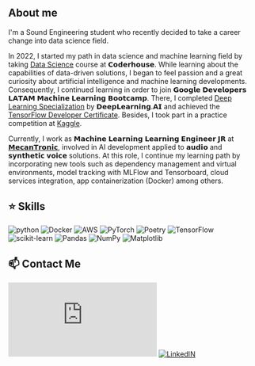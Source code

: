## About me

I'm a Sound Engineering student who recently decided to take a career change into data science field. 

In 2022, I started my path in data science and machine learning field by taking <a href="https://www.coderhouse.com/certificados/63361e13dece68000e70f9dc"> Data Science</a> course at 𝗖𝗼𝗱𝗲𝗿𝗵𝗼𝘂𝘀𝗲. While learning about the capabilities of data-driven solutions, I began to feel passion and a great curiosity about artificial intelligence and machine learning developments. Consequently, I continued learning in order to join 𝗚𝗼𝗼𝗴𝗹𝗲 𝗗𝗲𝘃𝗲𝗹𝗼𝗽𝗲𝗿𝘀 𝗟𝗔𝗧𝗔𝗠 𝗠𝗮𝗰𝗵𝗶𝗻𝗲 𝗟𝗲𝗮𝗿𝗻𝗶𝗻𝗴 𝗕𝗼𝗼𝘁𝗰𝗮𝗺𝗽. There, I completed <a href="https://www.coursera.org/account/accomplishments/specialization/certificate/NGL7R4FEKDSR"> Deep Learning Specialization</a> by 𝗗𝗲𝗲𝗽𝗟𝗲𝗮𝗿𝗻𝗶𝗻𝗴.𝗔𝗜 and achieved the <a href="https://www.credential.net/d8190b21-0f24-4f50-9cbd-c15a8318d8d3#gs.iii8qy"> TensorFlow Developer Certificate</a>. Besides, I took part in a practice competition at <a href="https://www.kaggle.com/dariopaez"> Kaggle</a>.⁣
⁣

Currently, I work as 𝗠𝗮𝗰𝗵𝗶𝗻𝗲 𝗟𝗲𝗮𝗿𝗻𝗶𝗻𝗴 𝗟𝗲𝗮𝗿𝗻𝗶𝗻𝗴 𝗘𝗻𝗴𝗶𝗻𝗲𝗲𝗿 𝗝𝗥 at [𝗠𝗲𝗰𝗮𝗻𝗧𝗿𝗼𝗻𝗶𝗰](https://github.com/mecantronic/), involved in AI development applied to 𝗮𝘂𝗱𝗶𝗼 and 𝘀𝘆𝗻𝘁𝗵𝗲𝘁𝗶𝗰 𝘃𝗼𝗶𝗰𝗲 solutions. At this role, I continue my learning path by incorporating new tools such as dependency management and virtual environments, model tracking with MLFlow and Tensorboard, cloud services integration, app containerization (Docker) among others.

## :star: Skills 

![python](https://img.shields.io/badge/Python-3776AB?style=for-the-badge&logo=python&logoColor=white)
![Docker](https://img.shields.io/badge/docker-%230db7ed.svg?style=for-the-badge&logo=docker&logoColor=white)
![AWS](https://img.shields.io/badge/AWS-%23FF9900.svg?style=for-the-badge&logo=amazon-aws&logoColor=white)
![PyTorch](https://img.shields.io/badge/PyTorch-%23EE4C2C.svg?style=for-the-badge&logo=PyTorch&logoColor=white)
![Poetry](https://img.shields.io/badge/Poetry-%233B82F6.svg?style=for-the-badge&logo=poetry&logoColor=0B3D8D)
![TensorFlow](https://img.shields.io/badge/TensorFlow-%23FF6F00.svg?style=for-the-badge&logo=TensorFlow&logoColor=white)
![scikit-learn](https://img.shields.io/badge/scikit--learn-%23F7931E.svg?style=for-the-badge&logo=scikit-learn&logoColor=white)
![Pandas](https://img.shields.io/badge/pandas-%23150458.svg?style=for-the-badge&logo=pandas&logoColor=white)
![NumPy](https://img.shields.io/badge/numpy-%23013243.svg?style=for-the-badge&logo=numpy&logoColor=white)
![Matplotlib](https://img.shields.io/badge/Matplotlib-%23ffffff.svg?style=for-the-badge&logo=Matplotlib&logoColor=black)


## :mailbox: Contact Me 

[![Mail](https://img.shields.io/badge/Gmail-D14836?style=for-the-badge&logo=gmail&logoColor=white%link=mailto:paezdario24@gmail.com)](mailto:paezdario24@gmail.com)
[![LinkedIN](https://img.shields.io/badge/LinkedIn-0077B5?style=for-the-badge&logo=linkedin&logoColor=white)](https://www.linkedin.com/in/darioandrespaez/?locale=en_US)
<!--
**dario248/dario248** is a ✨ _special_ ✨ repository because its `README.md` (this file) appears on your GitHub profile.

Here are some ideas to get you started:

- 🔭 I’m currently working on ...
- 🌱 I’m currently learning ...
- 👯 I’m looking to collaborate on ...
- 🤔 I’m looking for help with ...
- 💬 Ask me about ...
- 📫 How to reach me: ...
- 😄 Pronouns: ...
- ⚡ Fun fact: ...
-->
